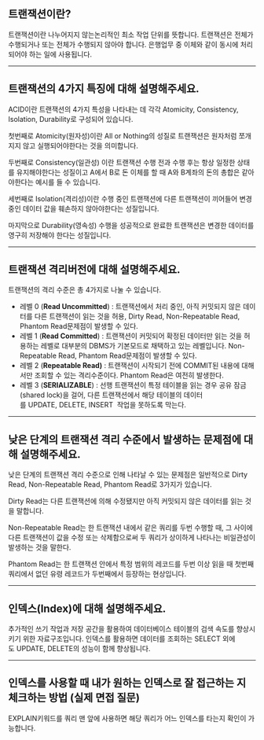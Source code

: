 ## 트랜잭션이란?
트랜잭션이란 나누어지지 않는논리적인  최소 작업 단위를 뜻합니다. 
트랜잭션은 전체가 수행되거나 또는 전체가 수행되지 않아야 합니다. 은행업무 중 이체와 같이 동시에 처리되어야 하는 일에 사용됩니다.

---

## 트랜잭션의 4가지 특징에 대해 설명해주세요.
ACID이란 트랜잭션의 4가지 특성을 나타내는 데 각각 Atomicity, Consistency, Isolation, Durability로 구성되어 있습니다.

첫번째로 Atomicity(원자성)이란 All or Nothing의 성질로 트랜잭션은 원자처럼 쪼개지지 않고 실행되어야한다는 것을 의미합니다.


두번째로 Consistency(일관성) 이란 트랜잭션 수행 전과 수행 후는 항상 일정한 상태를 유지해야한다는 성질이고 A에서 B로 돈 이체를 할 때 A와 B계좌의 돈의 총합은 같아야한다는 예시를 들 수 있습니다.


세번째로 Isolation(격리성)이란 수행 중인 트랜잭션에 다른 트랜잭션이 끼어들어 변경중인 데이터 값을 훼손하지 않아야한다는 성질입니다.


마지막으로 Durability(영속성) 수행을 성공적으로 완료한 트랜잭션은 변경한 데이터를 영구히 저장해야 한다는 성질입니다.

---

## 트랜잭션 격리버전에 대해 설명해주세요.
트랜잭션의 격리 수준은 총 4가지로 나눌 수 있습니다.

- 레벨 0 (****Read Uncommitted****) : 트랜잭션에서 처리 중인, 아직 커밋되지 않은 데이터를 다른 트랜잭션이 읽는 것을 허용, Dirty Read, Non-Repeatable Read, Phantom Read문제점이 발생할 수 있다.
- 레벨 1 (****Read Committed****) : 트랜잭션이 커밋되어 확정된 데이터만 읽는 것을 허용하는 레벨로 대부분의 DBMS가 기본모드로 채택하고 있는 레벨입니다. Non-Repeatable Read, Phantom Read문제점이 발생할 수 있다.
- 레벨 2 (****Repeatable Read)**** : 트랜잭션이 시작되기 전에 COMMIT된 내용에 대해서만 조회할 수 있는 격리수준이다. Phantom Read은 여전히 발생한다.
- 레벨 3 (**SERIALIZABLE**) : 선행 트랜잭션이 특정 테이블을 읽는 경우 공유 잠금(shared lock)을 걸어, 다른 트랜잭션에서 해당 테이블의 데이터를 UPDATE, DELETE, INSERT
 작업을 못하도록 막는다.

---

## 낮은 단계의 트랜잭션 격리 수준에서 발생하는 문제점에 대해 설명해주세요.
낮은 단계의 트랜잭션 격리 수준으로 인해 나타날 수 있는 문제점은 일반적으로 Dirty Read, Non-Repeatable Read, Phantom Read로 3가지가 있습니다.

Dirty Read는 다른 트랜잭션에 의해 수정됐지만 아직 커밋되지 않은 데이터를 읽는 것
을 말합니다.

Non-Repeatable Read는 한 트랜잭션 내에서 같은 쿼리를 두번 수행할 때, 그 사이에 다른 트랜잭션이 값을 수정 또는 삭제함으로써 두 쿼리가 상이하게 나타나는 비일관성이 발생하는 것을 말한다.

Phantom Read는 한 트랜잭션 안에서 특정 범위의 레코드를 두번 이상 읽을 때 첫번째 쿼리에서 없던 유령 레코드가 두번째에서 등장하는 현상입니다.

---

## 인덱스(Index)에 대해 설명해주세요.

추가적인 쓰기 작업과 저장 공간을 활용하여 데이터베이스 테이블의 검색 속도를 향상시키기 위한 자료구조입니다. 인덱스를 활용하면 데이터를 조회하는 SELECT 외에도 UPDATE, DELETE의 성능이 함께 향상됩니다.

---

## 인덱스를 사용할 때 내가 원하는 인덱스로 잘 접근하는 지 체크하는 방법 (실제 면접 질문)
EXPLAIN키워드를 쿼리 맨 앞에 사용하면 해당 쿼리가 어느 인덱스를 타는지 확인이 가능합니다.